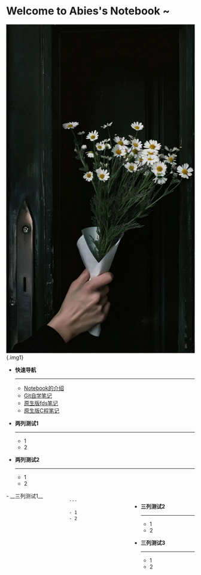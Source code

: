 # Welcome to Abies's Notebook ~

<div class="grid cards" markdown>

![示例](images/flower-dark.jpg){.img1}

-   __快速导航__

    ---

    - [Notebook的介绍](介绍/Notebook介绍.md) 
    - [Git自学笔记](自学记录/Git/git.md)
    - [原生版fds笔记](课程笔记/数据结构基础/fdsNote.md)
    - [原生版C程笔记](课程笔记/C语言程序设计/CNote.md)

- __两列测试1__

    ---
    
    - 1
    - 2

- __两列测试2__

    ---
    
    - 1
    - 2

</div>

<div class="grid cards" style="display: grid; grid-template-columns: 1fr 1fr 1fr;" markdown>
- __三列测试1__

    ---
    
    - 1
    - 2
  
- __三列测试2__

    ---
    
    - 1
    - 2

- __三列测试3__

    ---
    
    - 1
    - 2
</div>
